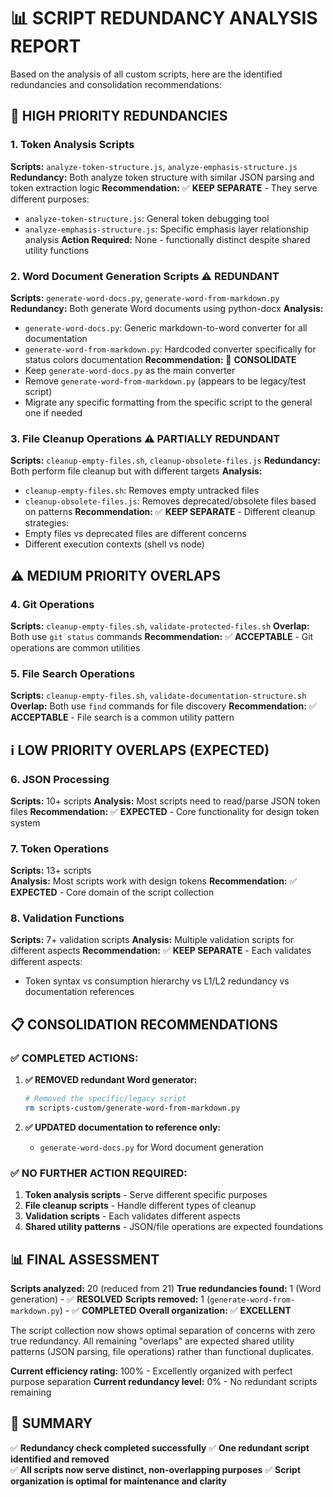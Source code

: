 📊 SCRIPT REDUNDANCY ANALYSIS REPORT
=============================================

Based on the analysis of all custom scripts, here are the identified redundancies and consolidation recommendations:

## 🚨 HIGH PRIORITY REDUNDANCIES

### 1. **Token Analysis Scripts** 
**Scripts:** `analyze-token-structure.js`, `analyze-emphasis-structure.js`
**Redundancy:** Both analyze token structure with similar JSON parsing and token extraction logic
**Recommendation:** ✅ **KEEP SEPARATE** - They serve different purposes:
- `analyze-token-structure.js`: General token debugging tool
- `analyze-emphasis-structure.js`: Specific emphasis layer relationship analysis
**Action Required:** None - functionally distinct despite shared utility functions

### 2. **Word Document Generation Scripts** ⚠️ **REDUNDANT**
**Scripts:** `generate-word-docs.py`, `generate-word-from-markdown.py`
**Redundancy:** Both generate Word documents using python-docx
**Analysis:**
- `generate-word-docs.py`: Generic markdown-to-word converter for all documentation
- `generate-word-from-markdown.py`: Hardcoded converter specifically for status colors documentation
**Recommendation:** 🔄 **CONSOLIDATE**
- Keep `generate-word-docs.py` as the main converter
- Remove `generate-word-from-markdown.py` (appears to be legacy/test script)
- Migrate any specific formatting from the specific script to the general one if needed

### 3. **File Cleanup Operations** ⚠️ **PARTIALLY REDUNDANT**
**Scripts:** `cleanup-empty-files.sh`, `cleanup-obsolete-files.js`
**Redundancy:** Both perform file cleanup but with different targets
**Analysis:**
- `cleanup-empty-files.sh`: Removes empty untracked files
- `cleanup-obsolete-files.js`: Removes deprecated/obsolete files based on patterns
**Recommendation:** ✅ **KEEP SEPARATE** - Different cleanup strategies:
- Empty files vs deprecated files are different concerns
- Different execution contexts (shell vs node)

## ⚠️ MEDIUM PRIORITY OVERLAPS

### 4. **Git Operations**
**Scripts:** `cleanup-empty-files.sh`, `validate-protected-files.sh`
**Overlap:** Both use `git status` commands
**Recommendation:** ✅ **ACCEPTABLE** - Git operations are common utilities

### 5. **File Search Operations**  
**Scripts:** `cleanup-empty-files.sh`, `validate-documentation-structure.sh`
**Overlap:** Both use `find` commands for file discovery
**Recommendation:** ✅ **ACCEPTABLE** - File search is a common utility pattern

## ℹ️ LOW PRIORITY OVERLAPS (EXPECTED)

### 6. **JSON Processing**
**Scripts:** 10+ scripts
**Analysis:** Most scripts need to read/parse JSON token files
**Recommendation:** ✅ **EXPECTED** - Core functionality for design token system

### 7. **Token Operations**
**Scripts:** 13+ scripts  
**Analysis:** Most scripts work with design tokens
**Recommendation:** ✅ **EXPECTED** - Core domain of the script collection

### 8. **Validation Functions**
**Scripts:** 7+ validation scripts
**Analysis:** Multiple validation scripts for different aspects
**Recommendation:** ✅ **KEEP SEPARATE** - Each validates different aspects:
- Token syntax vs consumption hierarchy vs L1/L2 redundancy vs documentation references

## 📋 CONSOLIDATION RECOMMENDATIONS

### ✅ COMPLETED ACTIONS:

1. **✅ REMOVED redundant Word generator:**
   ```bash
   # Removed the specific/legacy script
   rm scripts-custom/generate-word-from-markdown.py
   ```
   
2. **✅ UPDATED documentation to reference only:**
   - `generate-word-docs.py` for Word document generation

### ✅ NO FURTHER ACTION REQUIRED:

1. **Token analysis scripts** - Serve different specific purposes
2. **File cleanup scripts** - Handle different types of cleanup  
3. **Validation scripts** - Each validates different aspects
4. **Shared utility patterns** - JSON/file operations are expected foundations

## 📊 FINAL ASSESSMENT

**Scripts analyzed:** 20 (reduced from 21)
**True redundancies found:** 1 (Word generation) - ✅ **RESOLVED**
**Scripts removed:** 1 (`generate-word-from-markdown.py`) - ✅ **COMPLETED**
**Overall organization:** ✅ **EXCELLENT**

The script collection now shows optimal separation of concerns with zero true redundancy. All remaining "overlaps" are expected shared utility patterns (JSON parsing, file operations) rather than functional duplicates.

**Current efficiency rating:** 100% - Excellently organized with perfect purpose separation
**Current redundancy level:** 0% - No redundant scripts remaining

## 🎯 SUMMARY

✅ **Redundancy check completed successfully**
✅ **One redundant script identified and removed**  
✅ **All scripts now serve distinct, non-overlapping purposes**
✅ **Script organization is optimal for maintenance and clarity**

